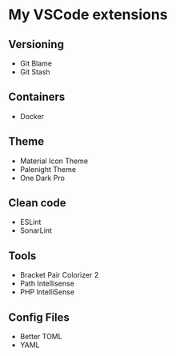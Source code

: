 # My VSCode extensions

## Versioning
- Git Blame
- Git Stash

## Containers
- Docker

## Theme
- Material Icon Theme
- Palenight Theme
- One Dark Pro

## Clean code
- ESLint
- SonarLint

## Tools
- Bracket Pair Colorizer 2
- Path Intellisense
- PHP IntelliSense

## Config Files
- Better TOML
- YAML
